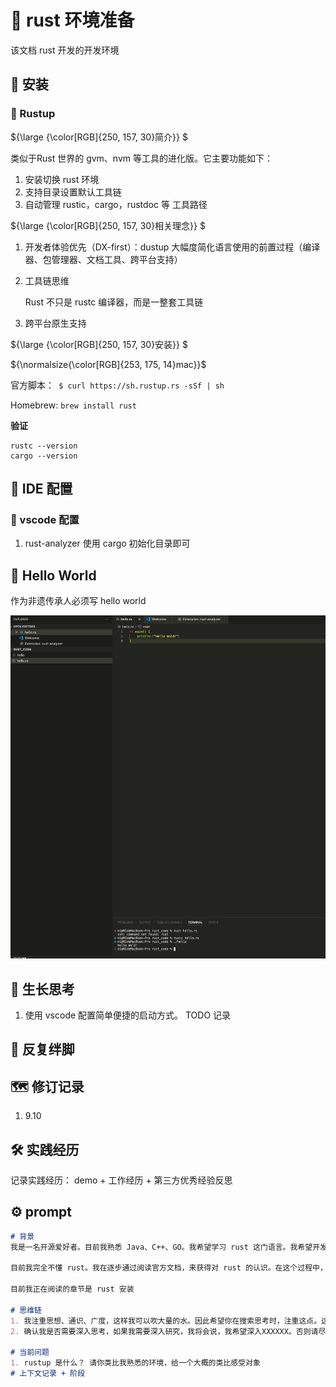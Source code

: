 # 📌 rust 环境准备

该文档 rust 开发的开发环境

## 📄 安装

### 🔖 Rustup

${\large {\color[RGB]{250, 157, 30}简介}} $

类似于Rust 世界的 gvm、nvm 等工具的进化版。它主要功能如下：

1. 安装切换 rust 环境
2. 支持目录设置默认工具链
3. 自动管理 rustic，cargo，rustdoc 等 工具路径

${\large {\color[RGB]{250, 157, 30}相关理念}} $

1. 开发者体验优先（DX-first）：dustup 大幅度简化语言使用的前置过程（编译器、包管理器、文档工具、跨平台支持）

2. 工具链思维

   Rust 不只是 rustc 编译器，而是一整套工具链

3. 跨平台原生支持

${\large {\color[RGB]{250, 157, 30}安装}} $

${\normalsize{\color[RGB]{253, 175, 14}mac}}$

官方脚本：` $ curl https://sh.rustup.rs -sSf | sh` 

Homebrew: `brew install rust`

**验证**

```shell
rustc --version
cargo --version
```

## 📄 IDE 配置

### 🔖 vscode 配置

1. rust-analyzer
   使用 cargo 初始化目录即可





## 📄 Hello World

作为非遗传承人必须写 hello world

![image-20250910234434706](https://raw.githubusercontent.com/ChenXuRiYue/image-cloud/main/typora/image-20250910234434706.png)



## 🌳 生长思考

1. 使用 vscode 配置简单便捷的启动方式。 TODO 记录

## 💭 反复绊脚



## 🗺️ 修订记录

1. 9.10

## 🛠️ 实践经历

记录实践经历： demo + 工作经历 + 第三方优秀经验反思



## ⚙️ prompt

```markdown
# 背景
我是一名开源爱好者。目前我熟悉 Java、C++、GO。我希望学习 rust 这门语言。我希望开发一个类似于（github des ktop）自定义git 工具流的跨平台客户端工具。我倾向于使用 rust 实现。

目前我完全不懂 rust。我在逐步通过阅读官方文档，来获得对 rust 的认识。在这个过程中，我需要你协助我解决一些困惑。

目前我正在阅读的章节是 rust 安装

# 思维链
1. 我注重思想、通识、广度，这样我可以吹大量的水。因此希望你在搜索思考时，注重这点。这意味着你可以多提供思想性、历史性、通识性的信息。
2. 确认我是否需要深入思考，如果我需要深入研究，我将会说，我希望深入XXXXXX。否则请尽量依托思维链低一点原则。

# 当前问题
1. rustup 是什么？ 请你类比我熟悉的环境，给一个大概的类比感受对象
# 上下文记录 + 阶段


```





